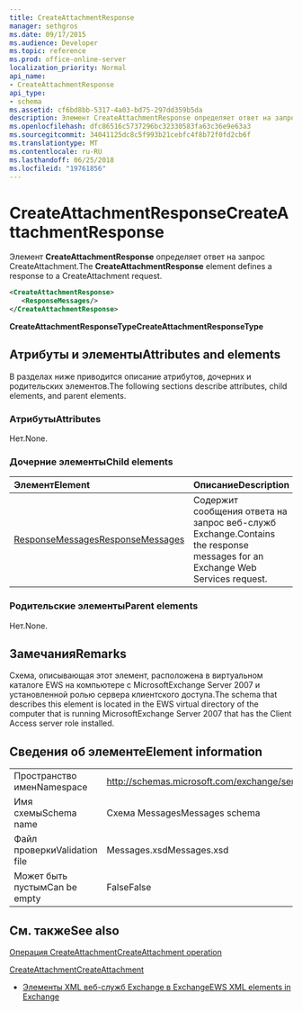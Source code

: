 ```yaml
---
title: CreateAttachmentResponse
manager: sethgros
ms.date: 09/17/2015
ms.audience: Developer
ms.topic: reference
ms.prod: office-online-server
localization_priority: Normal
api_name:
- CreateAttachmentResponse
api_type:
- schema
ms.assetid: cf6bd8bb-5317-4a03-bd75-297dd359b5da
description: Элемент CreateAttachmentResponse определяет ответ на запрос CreateAttachment.
ms.openlocfilehash: dfc86516c5737296bc32330583fa63c36e9e63a3
ms.sourcegitcommit: 34041125dc8c5f993b21cebfc4f8b72f0fd2cb6f
ms.translationtype: MT
ms.contentlocale: ru-RU
ms.lasthandoff: 06/25/2018
ms.locfileid: "19761856"
---
```

# <a name="createattachmentresponse"></a><span data-ttu-id="1193d-103">CreateAttachmentResponse</span><span class="sxs-lookup"><span data-stu-id="1193d-103">CreateAttachmentResponse</span></span>

<span data-ttu-id="1193d-104">Элемент **CreateAttachmentResponse** определяет ответ на запрос CreateAttachment.</span><span class="sxs-lookup"><span data-stu-id="1193d-104">The **CreateAttachmentResponse** element defines a response to a CreateAttachment request.</span></span> 
  
```xml
<CreateAttachmentResponse>
   <ResponseMessages/>
</CreateAttachmentResponse>
```

 <span data-ttu-id="1193d-105">**CreateAttachmentResponseType**</span><span class="sxs-lookup"><span data-stu-id="1193d-105">**CreateAttachmentResponseType**</span></span>
## <a name="attributes-and-elements"></a><span data-ttu-id="1193d-106">Атрибуты и элементы</span><span class="sxs-lookup"><span data-stu-id="1193d-106">Attributes and elements</span></span>

<span data-ttu-id="1193d-107">В разделах ниже приводится описание атрибутов, дочерних и родительских элементов.</span><span class="sxs-lookup"><span data-stu-id="1193d-107">The following sections describe attributes, child elements, and parent elements.</span></span>
  
### <a name="attributes"></a><span data-ttu-id="1193d-108">Атрибуты</span><span class="sxs-lookup"><span data-stu-id="1193d-108">Attributes</span></span>

<span data-ttu-id="1193d-109">Нет.</span><span class="sxs-lookup"><span data-stu-id="1193d-109">None.</span></span>
  
### <a name="child-elements"></a><span data-ttu-id="1193d-110">Дочерние элементы</span><span class="sxs-lookup"><span data-stu-id="1193d-110">Child elements</span></span>

|<span data-ttu-id="1193d-111">**Элемент**</span><span class="sxs-lookup"><span data-stu-id="1193d-111">**Element**</span></span>|<span data-ttu-id="1193d-112">**Описание**</span><span class="sxs-lookup"><span data-stu-id="1193d-112">**Description**</span></span>|
|:-----|:-----|
|[<span data-ttu-id="1193d-113">ResponseMessages</span><span class="sxs-lookup"><span data-stu-id="1193d-113">ResponseMessages</span></span>](responsemessages.md) <br/> |<span data-ttu-id="1193d-114">Содержит сообщения ответа на запрос веб-служб Exchange.</span><span class="sxs-lookup"><span data-stu-id="1193d-114">Contains the response messages for an Exchange Web Services request.</span></span>  <br/> |
   
### <a name="parent-elements"></a><span data-ttu-id="1193d-115">Родительские элементы</span><span class="sxs-lookup"><span data-stu-id="1193d-115">Parent elements</span></span>

<span data-ttu-id="1193d-116">Нет.</span><span class="sxs-lookup"><span data-stu-id="1193d-116">None.</span></span>
  
## <a name="remarks"></a><span data-ttu-id="1193d-117">Замечания</span><span class="sxs-lookup"><span data-stu-id="1193d-117">Remarks</span></span>

<span data-ttu-id="1193d-118">Схема, описывающая этот элемент, расположена в виртуальном каталоге EWS на компьютере с MicrosoftExchange Server 2007 и установленной ролью сервера клиентского доступа.</span><span class="sxs-lookup"><span data-stu-id="1193d-118">The schema that describes this element is located in the EWS virtual directory of the computer that is running MicrosoftExchange Server 2007 that has the Client Access server role installed.</span></span>
  
## <a name="element-information"></a><span data-ttu-id="1193d-119">Сведения об элементе</span><span class="sxs-lookup"><span data-stu-id="1193d-119">Element information</span></span>

|||
|:-----|:-----|
|<span data-ttu-id="1193d-120">Пространство имен</span><span class="sxs-lookup"><span data-stu-id="1193d-120">Namespace</span></span>  <br/> |http://schemas.microsoft.com/exchange/services/2006/messages  <br/> |
|<span data-ttu-id="1193d-121">Имя схемы</span><span class="sxs-lookup"><span data-stu-id="1193d-121">Schema name</span></span>  <br/> |<span data-ttu-id="1193d-122">Схема Messages</span><span class="sxs-lookup"><span data-stu-id="1193d-122">Messages schema</span></span>  <br/> |
|<span data-ttu-id="1193d-123">Файл проверки</span><span class="sxs-lookup"><span data-stu-id="1193d-123">Validation file</span></span>  <br/> |<span data-ttu-id="1193d-124">Messages.xsd</span><span class="sxs-lookup"><span data-stu-id="1193d-124">Messages.xsd</span></span>  <br/> |
|<span data-ttu-id="1193d-125">Может быть пустым</span><span class="sxs-lookup"><span data-stu-id="1193d-125">Can be empty</span></span>  <br/> |<span data-ttu-id="1193d-126">False</span><span class="sxs-lookup"><span data-stu-id="1193d-126">False</span></span>  <br/> |
   
## <a name="see-also"></a><span data-ttu-id="1193d-127">См. также</span><span class="sxs-lookup"><span data-stu-id="1193d-127">See also</span></span>



[<span data-ttu-id="1193d-128">Операция CreateAttachment</span><span class="sxs-lookup"><span data-stu-id="1193d-128">CreateAttachment operation</span></span>](createattachment-operation.md)
  
[<span data-ttu-id="1193d-129">CreateAttachment</span><span class="sxs-lookup"><span data-stu-id="1193d-129">CreateAttachment</span></span>](createattachment.md)


- [<span data-ttu-id="1193d-130">Элементы XML веб-служб Exchange в Exchange</span><span class="sxs-lookup"><span data-stu-id="1193d-130">EWS XML elements in Exchange</span></span>](ews-xml-elements-in-exchange.md)

